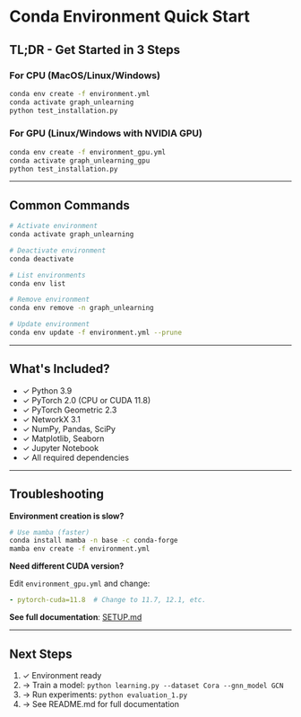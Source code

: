 # Conda Environment Quick Start

## TL;DR - Get Started in 3 Steps

### For CPU (MacOS/Linux/Windows)
```bash
conda env create -f environment.yml
conda activate graph_unlearning
python test_installation.py
```

### For GPU (Linux/Windows with NVIDIA GPU)
```bash
conda env create -f environment_gpu.yml
conda activate graph_unlearning_gpu
python test_installation.py
```

---

## Common Commands

```bash
# Activate environment
conda activate graph_unlearning

# Deactivate environment
conda deactivate

# List environments
conda env list

# Remove environment
conda env remove -n graph_unlearning

# Update environment
conda env update -f environment.yml --prune
```

---

## What's Included?

- ✓ Python 3.9
- ✓ PyTorch 2.0 (CPU or CUDA 11.8)
- ✓ PyTorch Geometric 2.3
- ✓ NetworkX 3.1
- ✓ NumPy, Pandas, SciPy
- ✓ Matplotlib, Seaborn
- ✓ Jupyter Notebook
- ✓ All required dependencies

---

## Troubleshooting

**Environment creation is slow?**
```bash
# Use mamba (faster)
conda install mamba -n base -c conda-forge
mamba env create -f environment.yml
```

**Need different CUDA version?**

Edit `environment_gpu.yml` and change:
```yaml
- pytorch-cuda=11.8  # Change to 11.7, 12.1, etc.
```

**See full documentation**: [SETUP.md](SETUP.md)

---

## Next Steps

1. ✓ Environment ready
2. → Train a model: `python learning.py --dataset Cora --gnn_model GCN`
3. → Run experiments: `python evaluation_1.py`
4. → See README.md for full documentation


